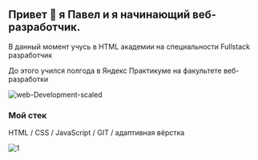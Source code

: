 ## Привет 👋 я Павел и я начинающий веб-разработчик.
В данный момент учусь в HTML академии на специальности Fullstack разработчик

До этого учился полгода в Яндекс Практикуме на факультете веб-разработки

![web-Development-scaled](https://user-images.githubusercontent.com/73703906/120066384-83dbab80-c08f-11eb-9785-e17aa6885fdb.jpg)

### Мой стек

HTML / CSS / JavaScript / GIT / адаптивная вёрстка

![1](https://user-images.githubusercontent.com/73703906/120066239-25163200-c08f-11eb-8733-caa04b5791c6.png)

